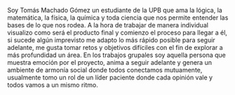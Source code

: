 Soy Tomás Machado Gómez un estudiante de la UPB que ama la lógica, la matemática, la física, la química y toda ciencia que nos permite entender las bases de lo que nos rodea. A la hora de trabajar de manera individual visualizo como será el producto final y comienzo el proceso para llegar a él, si sucede algún imprevisto me adapto lo más rápido posible para seguir adelante, me gusta tomar retos y objetivos difíciles con el fin de explorar a más profundidad un área. En los trabajos grupales soy aquella persona que muestra emoción por el proyecto, anima a seguir adelante y genera un ambiente de armonía social donde todos conectamos mutuamente, usualmente tomo un rol de un líder paciente donde cada opinión vale y todos vamos a un mismo ritmo.

